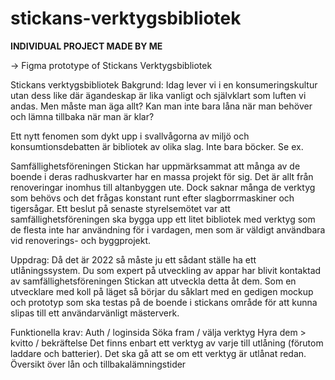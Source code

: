 # stickans-verktygsbibliotek

**INDIVIDUAL PROJECT MADE BY ME**

→ Figma prototype of Stickans Verktygsbibliotek

Stickans verktygsbibliotek
Bakgrund:
Idag lever vi i en konsumeringskultur utan dess like där ägandeskap är lika vanligt och självklart som luften vi andas. Men måste man äga allt? Kan man inte bara låna när man behöver och lämna tillbaka när man är klar?

Ett nytt fenomen som dykt upp i svallvågorna av miljö och konsumtionsdebatten är bibliotek av olika slag. Inte bara böcker. Se ex.

Samfällighetsföreningen Stickan har uppmärksammat att många av de boende i deras radhuskvarter har en massa projekt för sig. Det är allt från renoveringar inomhus till altanbyggen ute. Dock saknar många de verktyg som behövs och det frågas konstant runt efter slagborrmaskiner och tigersågar. Ett beslut på senaste styrelsemötet var att samfällighetsföreningen ska bygga upp ett litet bibliotek med verktyg som de flesta inte har användning för i vardagen, men som är väldigt användbara vid renoverings- och byggprojekt.

Uppdrag:
Då det är 2022 så måste ju ett sådant ställe ha ett utlåningssystem. Du som expert på utveckling av appar har blivit kontaktad av samfällighetsföreningen Stickan att utveckla detta åt dem. Som en utvecklare med koll på läget så börjar du såklart med en gedigen mockup och prototyp som ska testas på de boende i stickans område för att kunna slipas till ett användarvänligt mästerverk.

Funktionella krav:
Auth / loginsida
Söka fram / välja verktyg
Hyra dem > kvitto / bekräftelse
Det finns enbart ett verktyg av varje till utlåning (förutom laddare och batterier).
Det ska gå att se om ett verktyg är utlånat redan.
Översikt över lån och tillbakalämningstider
